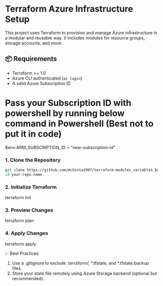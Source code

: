 # Terraform Azure Infrastructure Setup

This project uses Terraform to provision and manage Azure infrastructure in a modular and reusable way. It includes modules for resource groups, storage accounts, and more.

## 📦 Requirements

- Terraform >= 1.0
- Azure CLI authenticated (`az login`)
- A valid Azure Subscription ID

# Pass your Subscription ID with powershell by running below command in Powershell (Best not to put it in code)
$env:ARM_SUBSCRIPTION_ID = "new-subscription-id"

### 1. Clone the Repository

```bash
git clone https://github.com/Achinta1997/terraform-modules_variables_basic.git
cd your-repo-name
```

### 2. Initialize Terraform
terraform init

### 3. Preview Changes
terraform plan

### 4. Apply Changes
terraform apply


✅ Best Practices
1. Use a .gitignore to exclude .terraform/, *.tfstate, and *.tfstate.backup files.
2. Store your state file remotely using Azure Storage backend (optional but recommended).



